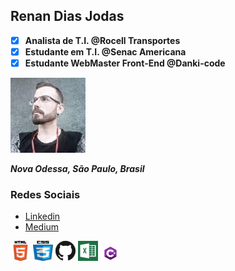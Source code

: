 ## Renan Dias Jodas

- [x] **Analista de T.I. @Rocell Transportes**
- [x] **Estudante em T.I. @Senac Americana**
- [x] **Estudante WebMaster Front-End @Danki-code**

![FotoPerfil](/cv/Perfil.png)

***Nova Odessa, São Paulo, Brasil***

### Redes Sociais

- [Linkedin](https://www.linkedin.com/in/renanjodas/)
- [Medium](https://medium.com/@renanjodas)


![HTML5](/cv/02.png)
![CSS](/cv/03.png)
![GIT](/cv/04.png)
![EXCEL](/cv/05.png)
![CSharp](/cv/06.png)
